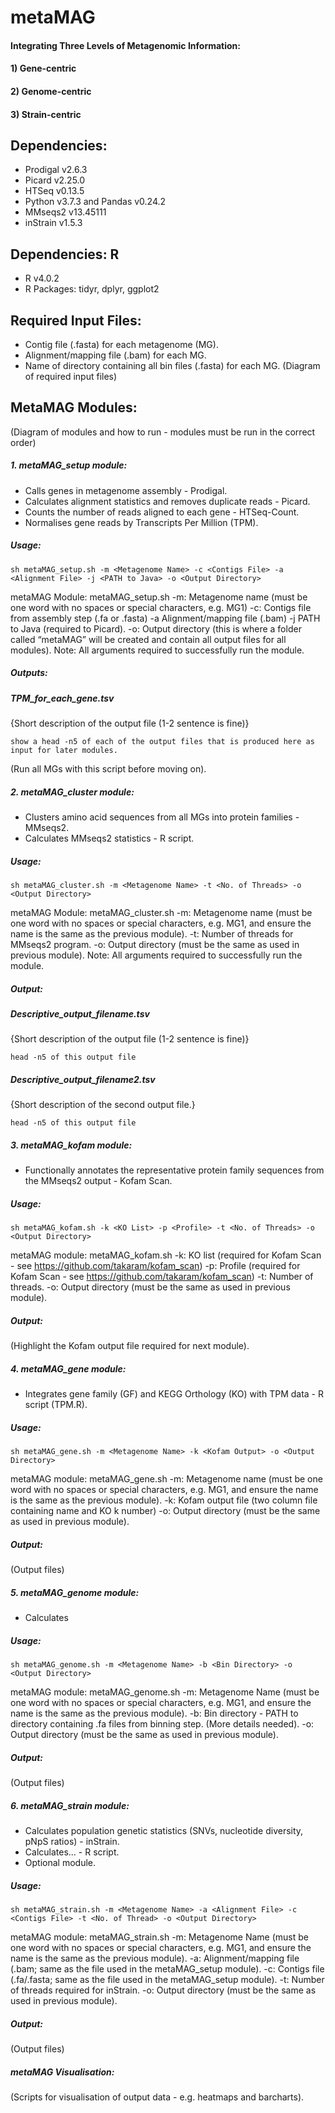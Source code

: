 # **metaMAG**
#### Integrating Three Levels of Metagenomic Information: 
#### 1) Gene-centric
#### 2) Genome-centric
#### 3) Strain-centric


## **Dependencies:**
* Prodigal v2.6.3
* Picard v2.25.0
* HTSeq v0.13.5
* Python v3.7.3 and Pandas v0.24.2
* MMseqs2 v13.45111
* inStrain v1.5.3
## **Dependencies: R**
* R v4.0.2
* R Packages: tidyr, dplyr, ggplot2


## **Required Input Files:**
* Contig file (.fasta) for each metagenome (MG).
* Alignment/mapping file (.bam) for each MG.
* Name of directory containing all bin files (.fasta) for each MG.
(Diagram of required input files)


## **MetaMAG Modules:**

(Diagram of modules and how to run - modules must be run in the correct order)

##### 1. metaMAG_setup module:
* Calls genes in metagenome assembly - Prodigal.
* Calculates alignment statistics and removes duplicate reads - Picard.
* Counts the number of reads aligned to each gene - HTSeq-Count.
* Normalises gene reads by Transcripts Per Million (TPM).

##### Usage:
```
sh metaMAG_setup.sh -m <Metagenome Name> -c <Contigs File> -a <Alignment File> -j <PATH to Java> -o <Output Directory>
```
metaMAG Module: metaMAG_setup.sh
-m: Metagenome name (must be one word with no spaces or special characters, e.g. MG1)
-c: Contigs file from assembly step (.fa or .fasta)
-a Alignment/mapping file (.bam)
-j PATH to Java (required to Picard).
-o: Output directory (this is where a folder called “metaMAG” will be created and contain all output files for all modules).
Note: All arguments required to successfully run the module.

##### Outputs:
##### TPM_for_each_gene.tsv
 {Short description of the output file (1-2 sentence is fine)}
```
show a head -n5 of each of the output files that is produced here as input for later modules.
```
(Run all MGs with this script before moving on).

##### 2. metaMAG_cluster module:
* Clusters amino acid sequences from all MGs into protein families - MMseqs2.
* Calculates MMseqs2 statistics - R script.

##### Usage:
```
sh metaMAG_cluster.sh -m <Metagenome Name> -t <No. of Threads> -o <Output Directory>
```
metaMAG Module: metaMAG_cluster.sh
-m: Metagenome name (must be one word with no spaces or special characters, e.g. MG1, and ensure the name is the same as the previous module).
-t: Number of threads for MMseqs2 program.
-o: Output directory (must be the same as used in previous module).
Note: All arguments required to successfully run the module.

##### Output:
##### Descriptive_output_filename.tsv
 {Short description of the output file (1-2 sentence is fine)}
```
head -n5 of this output file
```
##### Descriptive_output_filename2.tsv
 {Short description of the second output file.}
```
head -n5 of this output file
```


##### 3. metaMAG_kofam module:
* Functionally annotates the representative protein family sequences from the MMseqs2 output - Kofam Scan.

##### Usage:
```
sh metaMAG_kofam.sh -k <KO List> -p <Profile> -t <No. of Threads> -o <Output Directory>
```
metaMAG module: metaMAG_kofam.sh
-k: KO list (required for Kofam Scan - see https://github.com/takaram/kofam_scan)
-p: Profile (required for Kofam Scan - see https://github.com/takaram/kofam_scan)
-t: Number of threads.
-o: Output directory (must be the same as used in previous module).

##### Output:
(Highlight the Kofam output file required for next module).



##### 4. metaMAG_gene module:
* Integrates gene family (GF) and KEGG Orthology (KO) with TPM data - R script (TPM.R).

##### Usage:
```
sh metaMAG_gene.sh -m <Metagenome Name> -k <Kofam Output> -o <Output Directory>
```
metaMAG module: metaMAG_gene.sh
-m: Metagenome name (must be one word with no spaces or special characters, e.g. MG1, and ensure the name is the same as the previous module).
-k: Kofam output file (two column file containing name and KO k number)
-o: Output directory (must be the same as used in previous module).

##### Output:
(Output files)


##### 5. metaMAG_genome module:
* Calculates 

##### Usage:
```
sh metaMAG_genome.sh -m <Metagenome Name> -b <Bin Directory> -o <Output Directory>
```
metaMAG module: metaMAG_genome.sh
-m: Metagenome Name (must be one word with no spaces or special characters, e.g. MG1, and ensure the name is the same as the previous module).
-b: Bin directory - PATH to directory containing .fa files from binning step. (More details needed).
-o: Output directory (must be the same as used in previous module).

##### Output:
(Output files)


##### 6. metaMAG_strain module:
* Calculates population genetic statistics (SNVs, nucleotide diversity, pNpS ratios) - inStrain.
* Calculates... - R script.
* Optional module.

##### Usage:
```
sh metaMAG_strain.sh -m <Metagenome Name> -a <Alignment File> -c <Contigs File> -t <No. of Thread> -o <Output Directory>
```
metaMAG module: metaMAG_strain.sh
-m: Metagenome Name (must be one word with no spaces or special characters, e.g. MG1, and ensure the name is the same as the previous module).
-a: Alignment/mapping file (.bam; same as the file used in the metaMAG_setup module).
-c: Contigs file (.fa/.fasta; same as the file used in the metaMAG_setup module).
-t: Number of threads required for inStrain.
-o: Output directory (must be the same as used in previous module).

##### Output:
(Output files)


##### metaMAG Visualisation:
(Scripts for visualisation of output data - e.g. heatmaps and barcharts).

